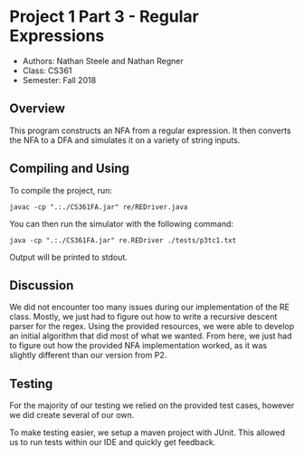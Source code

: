 # Project 1 Part 3 - Regular Expressions

* Authors: Nathan Steele and Nathan Regner
* Class: CS361
* Semester: Fall 2018

## Overview

This program constructs an NFA from a regular expression. It then converts
the NFA to a DFA and simulates it on a variety of string inputs.

## Compiling and Using

To compile the project, run:

`javac -cp ".:./CS361FA.jar" re/REDriver.java`

You can then run the simulator with the following command:

`java -cp ".:./CS361FA.jar" re.REDriver ./tests/p3tc1.txt`

Output will be printed to stdout.

## Discussion

We did not encounter too many issues during our implementation of the RE
class. Mostly, we just had to figure out how to write a recursive descent
parser for the regex. Using the provided resources, we were able to develop 
an initial algorithm that did most of what we wanted. From here, we just had 
to figure out how the provided NFA implementation worked, as it was slightly 
different than our version from P2.


## Testing

For the majority of our testing we relied on the provided test cases, however
we did create several of our own.

To make testing easier, we setup a maven project with JUnit. This allowed us to 
run tests within our IDE and quickly get feedback.
